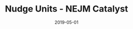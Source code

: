 ---
title: Nudge Units - NEJM Catalyst
articlename: >-
  Key Insights on Launching a Nudge Unit within a Health Care System
date: '2019-05-01'
summary: >-
  The important steps to successfully implementing nudges include identifying and prioritizing opportunities, engaging a broad range of stakeholders (particularly clinicians and those who lead information systems), implementing well-designed behavioral interventions paired with rigorous evaluations, and disseminating key insights more broadly. Individual organizations should welcome the value of the collaborative model to share best practices and lessons learned.
authors: >-
  Sujatha Changolkar, David A. Asch, Mohan Balachandran, Kevin G. Volpp, Mitesh S. Patel
source: 'https://catalyst.nejm.org/launching-nudge-units-health-care/'
journal: NEJM Catalyst
spotlight: false
image: /img/uploads/hbr.doctors.jpg
---